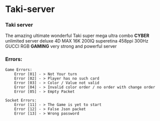 # Taki-server
### Taki server

The amazing ultimate wonderful Taki super mega ultra combo **CYBER** unlimited server deluxe 4D MAX 16K 200IQ superetina 458ppi 300Hz GUCCI RGB **GAMING** very strong and powerful server 

### Errors:

    Game Errors:
        Error [01] - > Not Your turn
        Error [02] - > Player has no such card
        Error [03] - > Color / Value not valid
        Error [04] - > Invalid color order / no order with change order
        Error [05] - > Empty Packet
        
    Socket Errors:
        Error [11] - > The Game is yet to start
        Error [12] - > False Json packet
        Error [13] - > Wrong password
        